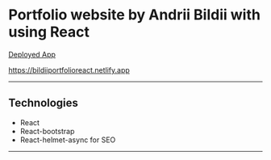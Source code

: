 # Portfolio website by Andrii Bildii with using React

[Deployed App](https://bildiiportfolioreact.netlify.app 'Deployed Portfolio')

https://bildiiportfolioreact.netlify.app

---

## Technologies

-   React
-   React-bootstrap
-   React-helmet-async for SEO

---
